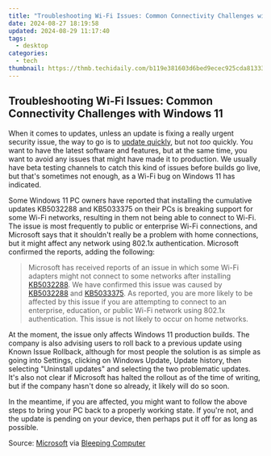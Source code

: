 ```yaml
---
title: "Troubleshooting Wi-Fi Issues: Common Connectivity Challenges with Windows 11"
date: 2024-08-27 18:19:58
updated: 2024-08-29 11:17:40
tags:
  - desktop
categories:
  - tech
thumbnail: https://thmb.techidaily.com/b119e381603d6bed9ecec925cda81333c3ae9fa13dd7e2286051886237daee19.jpg
---
```


## Troubleshooting Wi-Fi Issues: Common Connectivity Challenges with Windows 11

When it comes to updates, unless an update is fixing a really urgent security issue, the way to go is to [update quickly](https://some-approaches.techidaily.com/the-secrets-to-polished-photo-edits-in-canva-for-2024/), but not _too_ quickly. You want to have the latest software and features, but at the same time, you want to avoid any issues that might have made it to production. We usually have beta testing channels to catch this kind of issues before builds go live, but that's sometimes not enough, as a Wi-Fi bug on Windows 11 has indicated.

 Some Windows 11 PC owners have reported that installing the cumulative updates KB5032288 and KB5033375 on their PCs is breaking support for some Wi-Fi networks, resulting in them not being able to connect to Wi-Fi. The issue is most frequently to public or enterprise Wi-Fi connections, and Microsoft says that it shouldn't really be a problem with home connections, but it might affect any network using 802.1x authentication. Microsoft confirmed the reports, adding the following:

> Microsoft has received reports of an issue in which some Wi-Fi adapters might not connect to some networks after installing [KB5032288](https://support.microsoft.com/help/5032288). We have confirmed this issue was caused by [KB5032288](https://support.microsoft.com/help/5032288) and [KB5033375](https://support.microsoft.com/help/5033375). As reported, you are more likely to be affected by this issue if you are attempting to connect to an enterprise, education, or public Wi-Fi network using 802.1x authentication. This issue is not likely to occur on home networks.

 At the moment, the issue only affects Windows 11 production builds. The company is also advising users to roll back to a previous update using Known Issue Rollback, although for most people the solution is as simple as going into Settings, clicking on Windows Update, Update history, then selecting "Uninstall updates" and selecting the two problematic updates. It's also not clear if Microsoft has halted the rollout as of the time of writing, but if the company hasn't done so already, it likely will do so soon.

 In the meantime, if you are affected, you might want to follow the above steps to bring your PC back to a properly working state. If you're not, and the update is pending on your device, then perhaps put it off for as long as possible.

 Source: [Microsoft](https://learn.microsoft.com/en-us/windows/release-health/status-windows-11-23h2#microsoft-received-reports-about-issues-connecting-to-wi-fi-networks) via [Bleeping Computer](https://www.bleepingcomputer.com/news/microsoft/microsoft-confirms-windows-11-wi-fi-issues-asks-for-user-feedback/)

<ins class="adsbygoogle"
     style="display:block"
     data-ad-format="autorelaxed"
     data-ad-client="ca-pub-7571918770474297"
     data-ad-slot="1223367746"></ins>



<ins class="adsbygoogle"
     style="display:block"
     data-ad-client="ca-pub-7571918770474297"
     data-ad-slot="8358498916"
     data-ad-format="auto"
     data-full-width-responsive="true"></ins>
